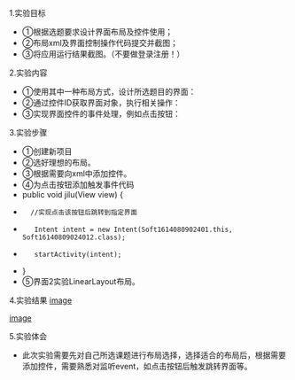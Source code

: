 1.实验目标
+  ①根据选题要求设计界面布局及控件使用；
+  ②布局xml及界面控制操作代码提交并截图；
+  ③将应用运行结果截图。（不要做登录注册！）
  
2.实验内容
+  ①使用其中一种布局方式，设计所选题目的界面：
+  ②通过控件ID获取界面对象，执行相关操作：
+  ③实现界面控件的事件处理，例如点击按钮：
  
3.实验步骤  
+  ①创建新项目
+  ②选好理想的布局。
+  ③根据需要向xml中添加控件。
+  ④为点击按钮添加触发事件代码
+   public void jilu(View view) {
+       //实现点击该按钮后跳转到指定界面
+        Intent intent = new Intent(Soft1614080902401.this, Soft16140809024012.class);
+        startActivity(intent);
+    }
+   ⑤界面2实验LinearLayout布局。
   
4.实验结果
  [image](https://github.com/uzi-up/android-labs-2018/blob/master/soft1614080902401/%E5%AE%9E%E9%AA%8C4/%E5%BE%AE%E4%BF%A1%E5%9B%BE%E7%89%87_20180529195037.png)
  
   [image](https://github.com/uzi-up/android-labs-2018/blob/master/soft1614080902401/%E5%AE%9E%E9%AA%8C4/%E5%BE%AE%E4%BF%A1%E5%9B%BE%E7%89%87_20180529195054.png)

5.实验体会
+  此次实验需要先对自己所选课题进行布局选择，选择适合的布局后，根据需要添加控件，需要熟悉对监听event，如点击按钮后触发跳转界面等。

